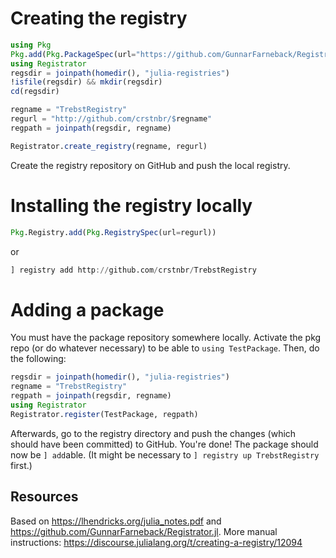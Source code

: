 # Creating the registry
```julia
using Pkg
Pkg.add(Pkg.PackageSpec(url="https://github.com/GunnarFarneback/Registrator.jl"))
using Registrator
regsdir = joinpath(homedir(), "julia-registries")
!isfile(regsdir) && mkdir(regsdir)
cd(regsdir)

regname = "TrebstRegistry"
regurl = "http://github.com/crstnbr/$regname"
regpath = joinpath(regsdir, regname)

Registrator.create_registry(regname, regurl)
```

Create the registry repository on GitHub and push the local registry.

# Installing the registry locally
```julia
Pkg.Registry.add(Pkg.RegistrySpec(url=regurl))
```
or
```julia
] registry add http://github.com/crstnbr/TrebstRegistry
```
# Adding a package

You must have the package repository somewhere locally. Activate the pkg repo (or do whatever necessary) to be able to `using TestPackage`. Then, do the
following:

```julia
regsdir = joinpath(homedir(), "julia-registries")
regname = "TrebstRegistry"
regpath = joinpath(regsdir, regname)
using Registrator
Registrator.register(TestPackage, regpath)
```

Afterwards, go to the registry directory and push the changes (which should have been committed) to GitHub. You're done! The package should now be `] add`able. (It might be necessary to `] registry up TrebstRegistry` first.)


## Resources
Based on https://lhendricks.org/julia_notes.pdf and https://github.com/GunnarFarneback/Registrator.jl. More manual instructions: https://discourse.julialang.org/t/creating-a-registry/12094

